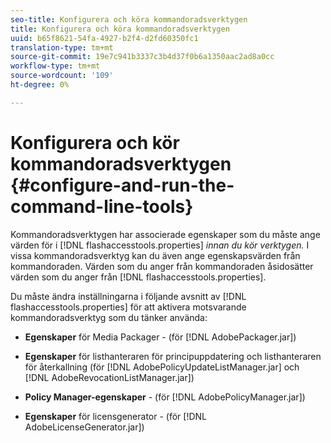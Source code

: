 ```yaml
---
seo-title: Konfigurera och köra kommandoradsverktygen
title: Konfigurera och köra kommandoradsverktygen
uuid: b65f8621-54fa-4927-b2f4-d2fd60350fc1
translation-type: tm+mt
source-git-commit: 19e7c941b3337c3b4d37f0b6a1350aac2ad8a0cc
workflow-type: tm+mt
source-wordcount: '109'
ht-degree: 0%

---
```



# Konfigurera och kör kommandoradsverktygen {#configure-and-run-the-command-line-tools}

Kommandoradsverktygen har associerade egenskaper som du måste ange värden för i [!DNL flashaccesstools.properties] *innan du kör verktygen.* I vissa kommandoradsverktyg kan du även ange egenskapsvärden från kommandoraden. Värden som du anger från kommandoraden åsidosätter värden som du anger från [!DNL flashaccesstools.properties].

Du måste ändra inställningarna i följande avsnitt av [!DNL flashaccesstools.properties] för att aktivera motsvarande kommandoradsverktyg som du tänker använda:

* **Egenskaper**  för Media Packager - (för  [!DNL AdobePackager.jar])

* **Egenskaper**  för listhanteraren för principuppdatering och listhanteraren för återkallning (för  [!DNL AdobePolicyUpdateListManager.jar] och  [!DNL AdobeRevocationListManager.jar])

* **Policy Manager-egenskaper** - (för  [!DNL AdobePolicyManager.jar])

* **Egenskaper**  för licensgenerator - (för  [!DNL AdobeLicenseGenerator.jar])
